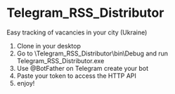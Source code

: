 # Telegram_RSS_Distributor
Easy tracking of vacancies in your city (Ukraine)

1. Clone in your desktop
2. Go to \Telegram_RSS_Distributor\bin\Debug and run Telegram_RSS_Distributor.exe
3. Use @BotFather on Telegram create your bot
4. Paste your token to access the HTTP API
5. enjoy! 
